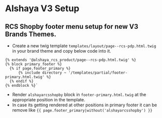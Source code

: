 # Alshaya V3 Setup

## RCS Shopby footer menu setup for new V3 Brands Themes.
* Create a new twig template `templates/layout/page--rcs-pdp.html.twig` in your brand theme and copy below code into it.
```
{% extends '@alshaya_rcs_product/page--rcs-pdp.html.twig' %}
{% block primary_footer %}
  {% if page.footer_primary %}
      {% include directory ~ '/templates/partial/footer-primary.html.twig' %}
  {% endif %}
{% endblock %}`
```
* Render `alshayarcsshopby` block in `footer-primary.html.twig` at the appropriate position in the template.
* In case its getting rendered at other positions in primary footer it can be remove like `{{ page.footer_primary|without('alshayarcsshopby') }}`
